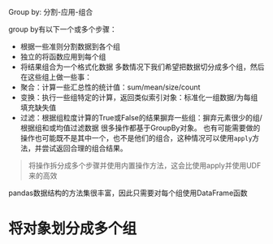 Group by: 分割-应用-组合

group by有以下一个或多个步骤：
* 根据一些准则分割数据到各个组
* 独立的将函数应用到每个组
* 将结果组合为一个格式化数据
多数情况下我们希望把数据切分成多个组，然后在这些组上做一些事：
* 聚合：计算一些汇总性的统计值：sum/mean/size/count
* 变换：执行一些组特定的计算，返回类似索引对象：标准化一组数据/为每组填充缺失值
* 过滤：根据组粒度计算的True或False的结果摒弃一些组：摒弃元素很少的组/根据组和或均值过滤数据
很多操作都基于GroupBy对象。
也有可能需要做的操作也可能既不是其中一个，也不是他们的组合，这种情况可以使用`apply`方法，并尝试返回合理的组合结果。
> 将操作拆分成多个步骤并使用内置操作方法，这会比使用apply并使用UDF来的高效

pandas数据结构的方法集很丰富，因此只需要对每个组使用DataFrame函数

# 将对象划分成多个组

